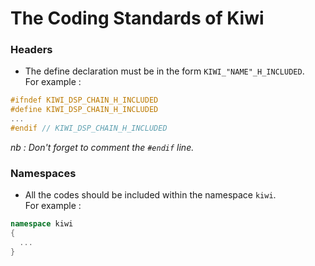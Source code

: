 # The Coding Standards of Kiwi

### Headers

* The define declaration must be in the form `KIWI_"NAME"_H_INCLUDED`.  
For example :   
```c++
#ifndef KIWI_DSP_CHAIN_H_INCLUDED
#define KIWI_DSP_CHAIN_H_INCLUDED
...
#endif // KIWI_DSP_CHAIN_H_INCLUDED
```
*nb : Don't forget to comment the ```#endif``` line.*


### Namespaces

* All the codes should be included within the namespace `kiwi`.  
For example :
```c++
namespace kiwi
{
  ...
}
```
